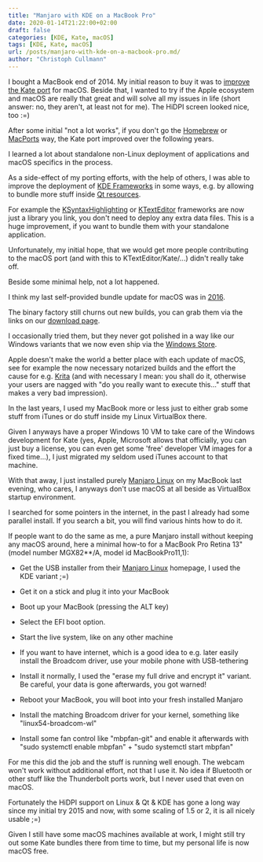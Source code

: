 ```yaml
---
title: "Manjaro with KDE on a MacBook Pro"
date: 2020-01-14T21:22:00+02:00
draft: false
categories: [KDE, Kate, macOS]
tags: [KDE, Kate, macOS]
url: /posts/manjaro-with-kde-on-a-macbook-pro.md/
author: "Christoph Cullmann"
---
```


I bought a MacBook end of 2014.
My initial reason to buy it was to [improve the Kate port](https://kate-editor.org/2015/01/03/kate5-on-mac/) for macOS.
Beside that, I wanted to try if the Apple ecosystem and macOS are really that great and will solve all my issues in life (short answer: no, they aren't, at least not for me).
The HiDPI screen looked nice, too :=)

After some initial "not a lot works", if you don't go the [Homebrew](https://brew.sh/) or [MacPorts](https://www.macports.org/) way, the Kate port improved over the following years.

I learned a lot about standalone non-Linux deployment of applications and macOS specifics in the process.

As a side-effect of my porting efforts, with the help of others, I was able to improve the deployment of [KDE Frameworks](https://api.kde.org/frameworks/index.html) in some ways, e.g. by allowing to bundle more stuff inside [Qt resources](https://doc.qt.io/qt-5/resources.html).

For example the [KSyntaxHighlighting](https://api.kde.org/frameworks/syntax-highlighting/html/index.html) or [KTextEditor](https://api.kde.org/frameworks/ktexteditor/html/index.html) frameworks are now just a library you link, you don't need to deploy any extra data files.
This is a huge improvement, if you want to bundle them with your standalone application.

Unfortunately, my initial hope, that we would get more people contributing to the macOS port (and with this to KTextEditor/Kate/...) didn't really take off.

Beside some minimal help, not a lot happened.

I think my last self-provided bundle update for macOS was in [2016](https://kate-editor.org/2016/06/16/new-katekwrite-bundles-for-mac/).

The binary factory still churns out new builds, you can grab them via the links on our [download page](https://kate-editor.org/get-it/).

I occasionally tried them, but they never got polished in a way like our Windows variants that we now even ship via the [Windows Store](https://www.microsoft.com/store/apps/9NWMW7BB59HW).

Apple doesn't make the world a better place with each update of macOS, see for example the now necessary notarized builds and the effort the cause for e.g. [Krita](https://krita.org/en/item/first-notarized-macos-build-of-krita/)
(and with necessary I mean: you shall do it, otherwise your users are nagged with "do you really want to execute this..." stuff that makes a very bad impression).

In the last years, I used my MacBook more or less just to either grab some stuff from iTunes or do stuff inside my Linux VirtualBox there.

Given I anyways have a proper Windows 10 VM to take care of the Windows development for Kate (yes, Apple, Microsoft allows that officially, you can just buy a license, you can even get some 'free' developer VM images for a fixed time...), I just migrated my seldom used iTunes account to that machine.

With that away, I just installed purely [Manjaro Linux](https://manjaro.org/) on my MacBook last evening, who cares, I anyways don't use macOS at all beside as VirtualBox startup environment.

I searched for some pointers in the internet, in the past I already had some parallel install.
If you search a bit, you will find various hints how to do it.

If people want to do the same as me, a pure Manjaro install without keeping any macOS around, here a minimal how-to for a MacBook Pro Retina 13" (model number MGX82**/A, model id MacBookPro11,1):

* Get the USB installer from their [Manjaro Linux](https://manjaro.org/) homepage, I used the KDE variant ;=)

* Get it on a stick and plug it into your MacBook

* Boot up your MacBook (pressing the ALT key)

* Select the EFI boot option.

* Start the live system, like on any other machine

* If you want to have internet, which is a good idea to e.g. later easily install the Broadcom driver, use your mobile phone with USB-tethering

* Install it normally, I used the "erase my full drive and encrypt it" variant. Be careful, your data is gone afterwards, you got warned!

* Reboot your MacBook, you will boot into your fresh installed Manjaro

* Install the matching Broadcom driver for your kernel, something like "linux54-broadcom-wl"

* Install some fan control like "mbpfan-git" and enable it afterwards with "sudo systemctl enable mbpfan" + "sudo systemctl start mbpfan"

For me this did the job and the stuff is running well enough.
The webcam won't work without additional effort, not that I use it.
No idea if Bluetooth or other stuff like the Thunderbolt ports work, but I never used that even on macOS.

Fortunately the HiDPI support on Linux & Qt & KDE has gone a long way since my initial try 2015 and now, with some scaling of 1.5 or 2, it is all nicely usable ;=)

Given I still have some macOS machines available at work, I might still try out some Kate bundles there from time to time, but my personal life is now macOS free.

